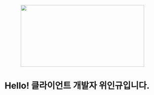 <p align="center"><img src="https://i.imgur.com/nglfxGr.gif" width="400px" height="200px"/></p>

# Hello! 클라이언트 개발자 위인규입니다.

